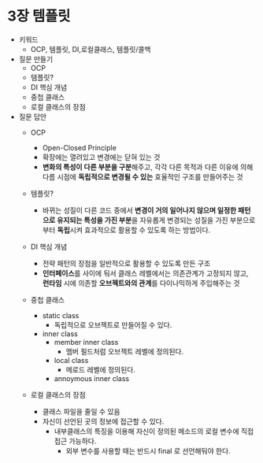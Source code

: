 # 3장 템플릿

- 키워드
    - OCP, 템플릿, DI,로컬클래스, 템플릿/콜백
- 질문 만들기
    - OCP
    - 템플릿?
    - DI 핵심 개념
    - 중첩 클래스
    - 로컬 클래스의 장점
- 질문 답안
    - OCP
        - Open-Closed Principle
        - 확장에는 열려있고 변경에는 닫혀 있는 것
        - **변화의 특성이 다른 부분을 구분**해주고, 각각 다른 목적과 다른 이유에 의해 다름 시점에 **독립적으로 변경될 수 있는** 효율적인 구조를 만들어주는 것
    - 템플릿?
        - 바뀌는 성질이 다른 코드 중에서 **변경이 거의 일어나지 않으며 일정한 패턴으로 유지되는 특성을 가진 부분**을 자유롭게 변경되는 성질을 가진 부분으로부터 **독립**시켜 효과적으로 활용할 수 있도록 하는 방법이다.
    - DI 핵심 개념
        - 전략 패턴의 장점을 일반적으로 활용할 수 있도록 만든 구조
        - **인터페이스**를 사이에 둬서 클래스 레벨에서는 의존관계가 고정되지 않고, **런타임** 시에 의존할 **오브젝트와의 관계**를 다이나믹하게 주입해주는 것
    - 중첩 클래스
        - static class
            - 독립적으로 오브젝트로 만들어질 수 있다.
        - inner class
            - member inner class
                - 멤버 필드처럼 오브젝트 레벨에 정의된다.
            - local class
                - 메로드 레벨에 정의된다.
            - annoymous inner class

    - 로컬 클래스의 장점
        - 클래스 파일을 줄일 수 있음
        - 자신이 선언된 곳의 정보에 접근할 수 있다.
            - 내부클래스의 특징을 이용해 자신이 정의된 메소드의 로컬 변수에 직접 접근 가능하다.
                - 외부 변수를 사용할 때는 반드시 final 로 선언해둬야 한다.